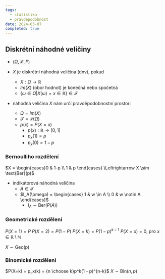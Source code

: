 ```yaml
---
tags:
  - statistika
  - pravdepodobnost
date: 2024-03-07
completed: true
---
```

##  Diskrétní náhodné veličiny

- $(\Omega, \mathcal{F}, P)$
- $X$ je diskrétní náhodná veličina (dnv), pokud
	- $X: \Omega \rightarrow \mathbb{R}$
	- $Im(X)$ (obor hodnot) je konečná nebo spočetná
	- $\{\omega \in \Omega | X(\omega) = x \in \mathbb{R}\} \in \mathcal{F}$

- náhodná veličina $X$ nám určí pravděpodobnostní prostor:
	- $\Omega = Im(X)$
	- $\mathcal{F} = \mathcal{P}(\Omega)$
	- $p(x) = P(X=x)$
		- $p(x): \mathbb{R} \rightarrow [0,1]$
		- $p_x(1) = p$
		- $p_x(0) = 1-p$

### Bernoulliho rozdělení

$X = \begin{cases}0 & 1-p \\ 1 & p \end{cases} \Leftrightarrow X \sim \text{Ber}(p)$

- indikátorová náhodná veličina
	- $A \in \mathcal{F}$
	- $I_A(\omega) = \begin{cases} 1 & w \in A \\ 0 & w \notin A \end{cases}$
		- $I_A \sim \text{Ber}(P(A))$

### Geometrické rozdělení

$P(X=1) = P$
$P(X=2) = P(1-P)$
$P(X=k) = P(1-p)^{k-1}$
$P(X=x) = 0$, pro $x \in \mathbb{R} \setminus \mathbb{N}$

$X \sim \text{Geo(p)}$

### Binomické rozdělení

$P(X=k) = p_x(k) = {n \choose k}p^k(1 - p)^{n-k}$
$X \sim \text{Bin}(n,p)$
